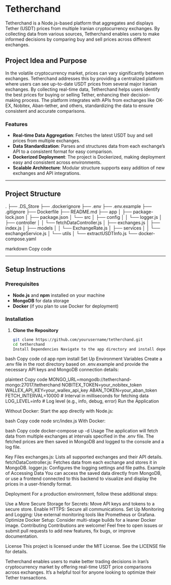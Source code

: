 # Tetherchand

Tetherchand is a Node.js-based platform that aggregates and displays Tether (USDT) prices from multiple Iranian cryptocurrency exchanges. By collecting data from various sources, Tetherchand enables users to make informed decisions by comparing buy and sell prices across different exchanges.

## Project Idea and Purpose

In the volatile cryptocurrency market, prices can vary significantly between exchanges. Tetherchand addresses this by providing a centralized platform where users can see up-to-date USDT prices from several major Iranian exchanges. By collecting real-time data, Tetherchand helps users identify the best prices for buying or selling Tether, enhancing their decision-making process. The platform integrates with APIs from exchanges like OK-EX, Nobitex, Aban-tether, and others, standardizing the data to ensure consistent and accurate comparisons.

### Features

- **Real-time Data Aggregation**: Fetches the latest USDT buy and sell prices from multiple exchanges.
- **Data Standardization**: Parses and structures data from each exchange’s API to a consistent format for easy comparison.
- **Dockerized Deployment**: The project is Dockerized, making deployment easy and consistent across environments.
- **Scalable Architecture**: Modular structure supports easy addition of new exchanges and API integrations.

---

## Project Structure

.
├── .DS_Store
├── .dockerignore
├── .env
├── .env.example
├── .gitignore
├── Dockerfile
├── README.md
├── app
│   ├── package-lock.json
│   ├── package.json
│   └── src
│       ├── config
│       │   └── logger.js
│       ├── controller
│       │   └── fetchDataController.js
│       ├── exchanges.js
│       ├── index.js
│       ├── models
│       │   └── ExchangeRate.js
│       ├── services
│       │   └── exchangeService.js
│       └── utils
│           └── extractUSDTInfo.js
└── docker-compose.yaml

markdown
Copy code

---

## Setup Instructions

### Prerequisites

- **Node.js** and **npm** installed on your machine
- **MongoDB** for data storage
- **Docker** (if you plan to use Docker for deployment)

### Installation

1. **Clone the Repository**
   ```bash
   git clone https://github.com/yourusername/tetherchand.git
   cd tetherchand
   Install Dependencies Navigate to the app directory and install dependencies:
   ```

bash
Copy code
cd app
npm install
Set Up Environment Variables Create a .env file in the root directory based on .env.example and provide the necessary API keys and MongoDB connection details:

plaintext
Copy code
MONGO_URL=mongodb://tetherchand-mongo:27017/tetherchand
NOBITEX_TOKEN=your_nobitex_token
WALLEX_API_KEY=your_wallex_api_key
ABAN_TOKEN=your_aban_token
FETCH_INTERVAL=10000 # Interval in milliseconds for fetching data
LOG_LEVEL=info # Log level (e.g., info, debug, error)
Run the Application

Without Docker: Start the app directly with Node.js:

bash
Copy code
node src/index.js
With Docker:

bash
Copy code
docker-compose up -d
Usage
The application will fetch data from multiple exchanges at intervals specified in the .env file. The fetched prices are then saved in MongoDB and logged to the console and a log file.

Key Files
exchanges.js: Lists all supported exchanges and their API details.
fetchDataController.js: Fetches data from each exchange and stores it in MongoDB.
logger.js: Configures the logging settings and file paths.
Example of Accessing Data
You can access the saved data directly from MongoDB, or use a frontend connected to this backend to visualize and display the prices in a user-friendly format.

Deployment
For a production environment, follow these additional steps:

Use a More Secure Storage for Secrets: Move API keys and tokens to a secure store.
Enable HTTPS: Secure all communications.
Set Up Monitoring and Logging: Use external monitoring tools like Prometheus or Grafana.
Optimize Docker Setup: Consider multi-stage builds for a leaner Docker image.
Contributing
Contributions are welcome! Feel free to open issues or submit pull requests to add new features, fix bugs, or improve documentation.

License
This project is licensed under the MIT License. See the LICENSE file for details.

Tetherchand enables users to make better trading decisions in Iran’s cryptocurrency market by offering real-time USDT price comparisons across exchanges. It’s a helpful tool for anyone looking to optimize their Tether transactions.
